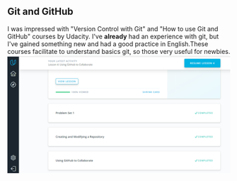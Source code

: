## Git and GitHub
I was impressed with "Version Control with Git" and "How to use Git and GitHub" courses by Udacity. I've **already** had an experience with git, but I've gained something new and had a good practice in English.These courses facilitate to understand basics git, so those very useful for newbies.
![](How_To_Use_Git&GitHub.png)
